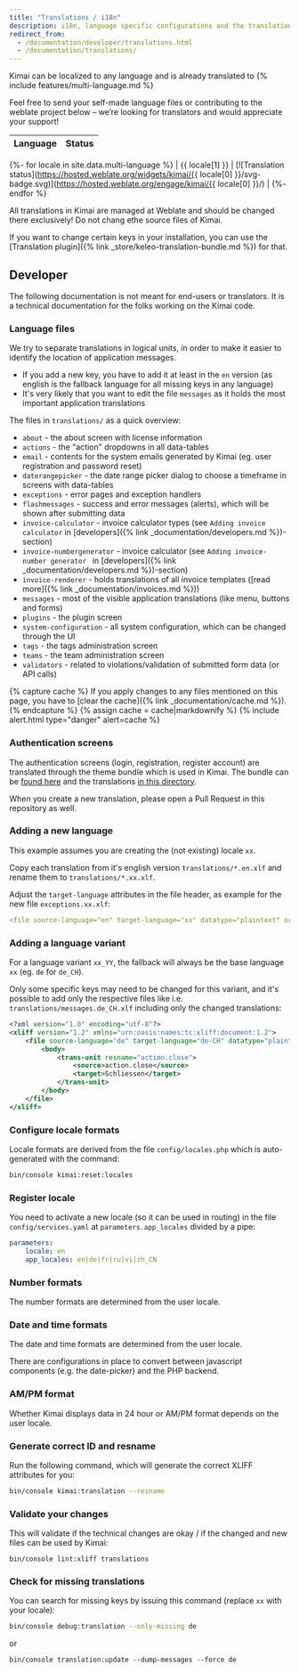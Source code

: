 ```yaml
---
title: "Translations / i18n"
description: i18n, language specific configurations and the translation files
redirect_from:
  - /documentation/developer/translations.html
  - /documentation/translations/
---
```


Kimai can be localized to any language and is already translated to
{% include features/multi-language.md %}   

Feel free to send your self-made language files or contributing to the weblate project below  – we’re looking for translators and would appreciate your support!

| Language               | Status                                                                                                                                    |
|------------------------|-------------------------------------------------------------------------------------------------------------------------------------------|
{%- for locale in site.data.multi-language %}
| {{ locale[1] }}        | [![Translation status](https://hosted.weblate.org/widgets/kimai/{{ locale[0] }}/svg-badge.svg)](https://hosted.weblate.org/engage/kimai/{{ locale[0] }}/)           |
{%- endfor %}

All translations in Kimai are managed at Weblate and should be changed there exclusively! Do not chang ethe source files of Kimai.

If you want to change certain keys in your installation, you can use the [Translation plugin]({% link _store/keleo-translation-bundle.md %}) for that.

## Developer

The following documentation is not meant for end-users or translators. It is a technical documentation for the folks working on the Kimai code.

### Language files

We try to separate translations in logical units, in order to make it easier to identify the location of application messages.

- If you add a new key, you have to add it at least in the `en` version (as english is the fallback language for all missing keys in any language)
- It's very likely that you want to edit the file `messages` as it holds the most important application translations 

The files in `translations/` as a quick overview:

- `about` - the about screen with license information
- `actions` - the "action" dropdowns in all data-tables
- `email` - contents for the system emails generated by Kimai (eg. user registration and password reset)
- `daterangepicker` - the date range picker dialog to choose a timeframe in screens with data-tables
- `exceptions` - error pages and exception handlers
- `flashmessages` - success and error messages (alerts), which will be shown after submitting data
- `invoice-calculator` - invoice calculator types (see `Adding invoice calculator` in [developers]({% link _documentation/developers.md %})-section)
- `invoice-numbergenerator` - invoice calculator (see `Adding invoice-number generator ` in [developers]({% link _documentation/developers.md %})-section)
- `invoice-renderer` - holds translations of all invoice templates ([read more]({% link _documentation/invoices.md %}))
- `messages` - most of the visible application translations (like menu, buttons and forms)
- `plugins` - the plugin screen
- `system-configuration` - all system configuration, which can be changed through the UI
- `tags` - the tags administration screen
- `teams` - the team administration screen
- `validators` - related to violations/validation of submitted form data (or API calls)

{% capture cache %}
If you apply changes to any files mentioned on this page, you have to [clear the cache]({% link _documentation/cache.md %}).
{% endcapture %}
{% assign cache = cache|markdownify %}
{% include alert.html type="danger" alert=cache %}

### Authentication screens

The authentication screens (login, registration, register account) are translated through the theme bundle which is used in Kimai.
The bundle can be [found here](https://github.com/kevinpapst/TablerBundle) and the translations [in this directory](https://github.com/kevinpapst/TablerBundle/tree/main/translations).

When you create a new translation, please open a Pull Request in this repository as well.

### Adding a new language

This example assumes you are creating the (not existing) locale `xx`. 

Copy each translation from it's english version `translations/*.en.xlf` and rename them to `translations/*.xx.xlf`.

Adjust the `target-language` attributes in the file header, as example for the new file `exceptions.xx.xlf`:
```yml
<file source-language="en" target-language="xx" datatype="plaintext" original="exceptions.en.xlf">`
```

### Adding a language variant

For a language variant `xx_YY`, the fallback will always be the base language `xx` (eg. `de` for `de_CH`). 

Only some specific keys may need to be changed for this variant, and it's possible to add only the respective files like i.e. `translations/messages.de_CH.xlf` including only the changed translations:

```xml
<?xml version="1.0" encoding="utf-8"?>
<xliff version="1.2" xmlns="urn:oasis:names:tc:xliff:document:1.2">
    <file source-language="de" target-language="de-CH" datatype="plaintext" original="messages.en.xlf">
        <body>
            <trans-unit resname="action.close">
                <source>action.close</source>
                <target>Schliessen</target>
            </trans-unit>
        </body>
    </file>
</xliff>
```

### Configure locale formats

Locale formats are derived from the file `config/locales.php` which is auto-generated with the command:
 
```bash
bin/console kimai:reset:locales
```

### Register locale

You need to activate a new locale (so it can be used in routing) in the file `config/services.yaml` at `parameters.app_locales` divided by a pipe:

```yaml
parameters:
    locale: en
    app_locales: en|de|fr|ru|vi|zh_CN
```

### Number formats

The number formats are determined from the user locale.

### Date and time formats

The date and time formats are determined from the user locale.

There are configurations in place to convert between javascript components (e.g. the date-picker) and the PHP backend. 

### AM/PM format

Whether Kimai displays data in 24 hour or AM/PM format depends on the user locale.

### Generate correct ID and resname

Run the following command, which will generate the correct XLIFF attributes for you:

```bash
bin/console kimai:translation --resname
```

### Validate your changes

This will validate if the technical changes are okay / if the changed and new files can be used by Kimai:

```
bin/console lint:xliff translations
```

### Check for missing translations

You can search for missing keys by issuing this command (replace `xx` with your locale):
```bash
bin/console debug:translation --only-missing de
```

or
```
bin/console translation:update --dump-messages --force de
```
